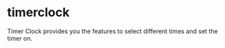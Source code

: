 # timerclock
Timer Clock provides you the features to select different times and set the timer on. 
